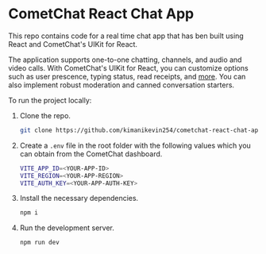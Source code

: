 # CometChat React Chat App

This repo contains code for a real time chat app that has ben built using React and CometChat's UIKit for React.

The application supports one-to-one chatting, channels, and audio and video calls. With CometChat's UIKit for React, you can customize options such as user prescence, typing status, read receipts, and [more](https://www.cometchat.com/docs/web-shared/conversations-configuration). You can also implement robust moderation and canned conversation starters.

To run the project locally:

1. Clone the repo.

    ```bash
    git clone https://github.com/kimanikevin254/cometchat-react-chat-app.git
    ```

2. Create a `.env` file in the root folder with the following values which you can obtain from the CometChat dashboard.

    ```bash
    VITE_APP_ID=<YOUR-APP-ID>
    VITE_REGION=<YOUR-APP-REGION>
    VITE_AUTH_KEY=<YOUR-APP-AUTH-KEY>
    ```

3. Install the necessary dependencies.

    ```bash
    npm i
    ```

4. Run the development server.
    ```bash
    npm run dev
    ```
